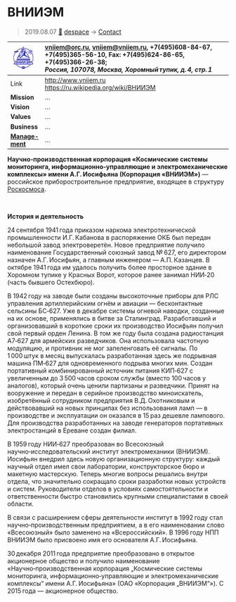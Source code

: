 # ВНИИЭМ
> 2019.08.07 [🚀](../index/index.md) [despace](index.md) → [Contact](contact.md)

|[![](f/contact/v/vniiem_logo1_thumb.jpg)](f/contact/v/vniiem_logo1.png)|<vniiem@orc.ru>, <vniiem@vniiem.ru>, +7(495)608-84-67, +7(495)365-56-10, Fax: +7(495)624-86-65, +7(495)366-26-38;<br> *Россия, 107078, Москва, Хоромный тупик, д. 4, стр. 1*|
|:--|:--|
|Link|<http://www.vniiem.ru><br> <https://ru.wikipedia.org/wiki/ВНИИЭМ>|
|**Mission**|…|
|**Vision**|…|
|**Values**|…|
|**Business**|…|
|**[Manage-<br>ment](mgmt.md)**|…|

**Научно‑производственная корпорация «Космические системы мониторинга, информационно‑управляющие и электромеханические комплексы» имени А.Г. Иосифьяна (Корпорация «ВНИИЭМ»)** — российское приборостроительное предприятие, входящее в структуру [Роскосмоса](роскосмос.md).


<p style="page-break-after:always"> </p>

**История и деятельность**

24 сентября 1941 года приказом наркома электротехнической промышленности И.Г. Кабанова в распоряжение ОКБ был передан небольшой завод электроверетён. Новое предприятие получило наименование Государственный союзный завод № 627, его директором назначен А.Г. Иосифьян, а главным инженером — А.П. Казанцев. В октябре 1941 года им удалось получить более просторное здание в Хоромном тупике у Красных Ворот, которое ранее занимал НИИ‑20 (часть бывшего Остехбюро).

В 1942 году на заводе были созданы высокоточные приборы для РЛС управления артиллерийским огнём и авиации — бесконтактные сельсины БС‑627. Уже в декабре системы огневой наводки, созданные на их основе, применялись в битве за Сталинград. Разработавший и организовавший в короткие сроки их производство Иосифьян получил свой первый орден Ленина. В том же году была создана радиостанция А7‑627 для армейских разведчиков. Она использовала частотную модуляцию, и противник не мог запеленговать её сигналы. По 1 000 штук в месяц выпускалась разработанная здесь же подрывная машина ПМ‑627 для одновременного подрыва многих мин. Создан портативный комбинированный источник питания КИП‑627 с увеличенным до 3 500 часов сроком службы (вместо 100 часов у аналогов), который очень ценили партизаны и разведчики. Принят на вооружение и передан в серийное производство миноискатель, изобретённый сотрудником предприятия В.Д. Охотниковым и действовавший на новых принципах без использования ламп — в производстве и эксплуатации он оказался в 15 раз дешевле лампового. Для производства разработанных на заводе генераторов портативных электростанций в Ереване создан филиал.

В 1959 году НИИ‑627 преобразован во Всесоюзный научно‑исследовательский институт электромеханики (ВНИИЭМ). Иосифьян внедрил здесь новую организационную структуру: каждый научный отдел имел свои лаборатории, конструкторское бюро и макетную мастерскую. Теперь многие вопросы решались внутри отдела, что значительно сокращало сроки разработки новых устройств и систем. Руководители отделов в условиях самостоятельности и ответственности быстро становились крупными специалистами в своей области.

В связи с расширением сферы деятельности институт в 1992 году стал научно‑производственным предприятием, а в его наименовании слово «Всесоюзный» было заменено на «Всероссийский». В 1996 году НПП ВНИИЭМ было присвоено имя его основателя А.Г. Иосифьяна.

30 декабря 2011 года предприятие преобразовано в открытое акционерное общество и получило наименование «Научно‑производственная корпорация „Космические системы мониторинга, информационно‑управляющие и электромеханические комплексы“ имени А.Г. Иосифьяна» (ОАО «Корпорация „ВНИИЭМ“»). С 2015 года — акционерное общество.
